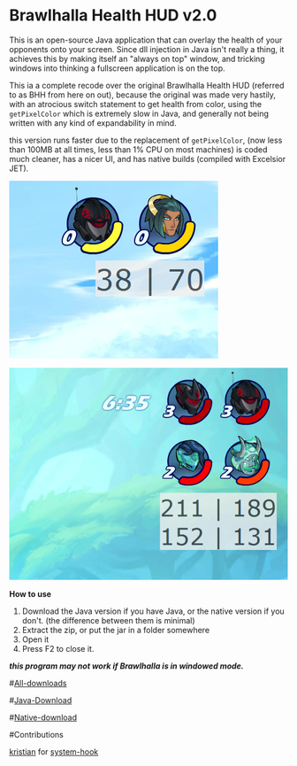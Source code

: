 # Brawlhalla Health HUD v2.0

This is an open-source Java application that can overlay the health of your opponents onto your screen. Since dll injection in Java isn't really a thing, it achieves this by making itself an "always on top" window, and tricking windows into thinking a fullscreen application is on the top.

This ia a complete recode over the original Brawlhalla Health HUD (referred to as BHH from here on out), because the original was made very hastily, with an atrocious switch statement to get health from color, using the `getPixelColor` which is extremely slow in Java, and generally not being written with any kind of expandability in mind.

this version runs faster due to the replacement of `getPixelColor`, (now less than 100MB at all times, less than 1% CPU on most machines) is coded much cleaner, has a nicer UI, and has native builds (compiled with Excelsior JET).

![picture](img/1s.png)

![picture](img/2s.png)

**How to use**

1. Download the Java version if you have Java, or the native version if you don't. (the difference between them is minimal)
2. Extract the zip, or put the jar in a folder somewhere
3. Open it
4. Press F2 to close it.


***this program may not work if Brawlhalla is in windowed mode.***


#[All-downloads](https://bitbucket.org/BFCEHF/brawlhalla-health-hud-v2.0/downloads/)

#[Java-Download](https://bitbucket.org/BFCEHF/brawlhalla-health-hud-v2.0/downloads/BHH2.jar)

#[Native-download](https://bitbucket.org/BFCEHF/brawlhalla-health-hud-v2.0/downloads/BHH2-native.7z)


#Contributions

[kristian](https://github.com/kristian) for [system-hook](https://github.com/kristian/system-hook)
